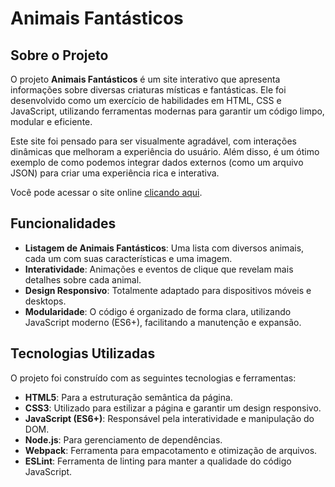 # Animais Fantásticos
## Sobre o Projeto

O projeto **Animais Fantásticos** é um site interativo que apresenta informações sobre diversas criaturas místicas e fantásticas. Ele foi desenvolvido como um exercício de habilidades em HTML, CSS e JavaScript, utilizando ferramentas modernas para garantir um código limpo, modular e eficiente.

Este site foi pensado para ser visualmente agradável, com interações dinâmicas que melhoram a experiência do usuário. Além disso, é um ótimo exemplo de como podemos integrar dados externos (como um arquivo JSON) para criar uma experiência rica e interativa.

Você pode acessar o site online [clicando aqui](https://devcarlosgrochocki.github.io/animais-fantasticos).

## Funcionalidades

- **Listagem de Animais Fantásticos**: Uma lista com diversos animais, cada um com suas características e uma imagem.
- **Interatividade**: Animações e eventos de clique que revelam mais detalhes sobre cada animal.
- **Design Responsivo**: Totalmente adaptado para dispositivos móveis e desktops.
- **Modularidade**: O código é organizado de forma clara, utilizando JavaScript moderno (ES6+), facilitando a manutenção e expansão.

## Tecnologias Utilizadas

O projeto foi construído com as seguintes tecnologias e ferramentas:

- **HTML5**: Para a estruturação semântica da página.
- **CSS3**: Utilizado para estilizar a página e garantir um design responsivo.
- **JavaScript (ES6+)**: Responsável pela interatividade e manipulação do DOM.
- **Node.js**: Para gerenciamento de dependências.
- **Webpack**: Ferramenta para empacotamento e otimização de arquivos.
- **ESLint**: Ferramenta de linting para manter a qualidade do código JavaScript.
